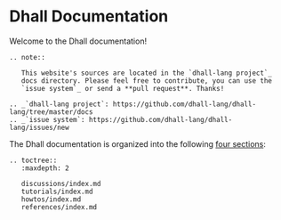 Dhall Documentation
===================

Welcome to the Dhall documentation!

```eval_rst
.. note::

   This website's sources are located in the `dhall-lang project`_
   docs directory. Please feel free to contribute, you can use the
   `issue system`_ or send a **pull request**. Thanks!

.. _`dhall-lang project`: https://github.com/dhall-lang/dhall-lang/tree/master/docs
.. _`issue system`: https://github.com/dhall-lang/dhall-lang/issues/new
```

The Dhall documentation is organized into the following [four sections][documentation]:

```eval_rst
.. toctree::
   :maxdepth: 2

   discussions/index.md
   tutorials/index.md
   howtos/index.md
   references/index.md
```

[documentation]: https://www.divio.com/en/blog/documentation/
